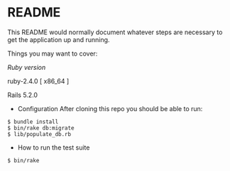 # README

This README would normally document whatever steps are necessary to get the
application up and running.

Things you may want to cover:

*Ruby version*

ruby-2.4.0 [ x86_64 ]

Rails 5.2.0

* Configuration
After cloning this repo you should be able to run:
```
$ bundle install
$ bin/rake db:migrate
$ lib/populate_db.rb
```


* How to run the test suite

```
$ bin/rake
```
